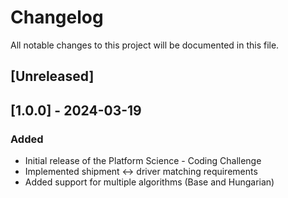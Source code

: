 # Changelog

All notable changes to this project will be documented in this file.

## [Unreleased]

## [1.0.0] - 2024-03-19
### Added
- Initial release of the Platform Science - Coding Challenge
- Implemented shipment <-> driver matching requirements
- Added support for multiple algorithms (Base and Hungarian)
